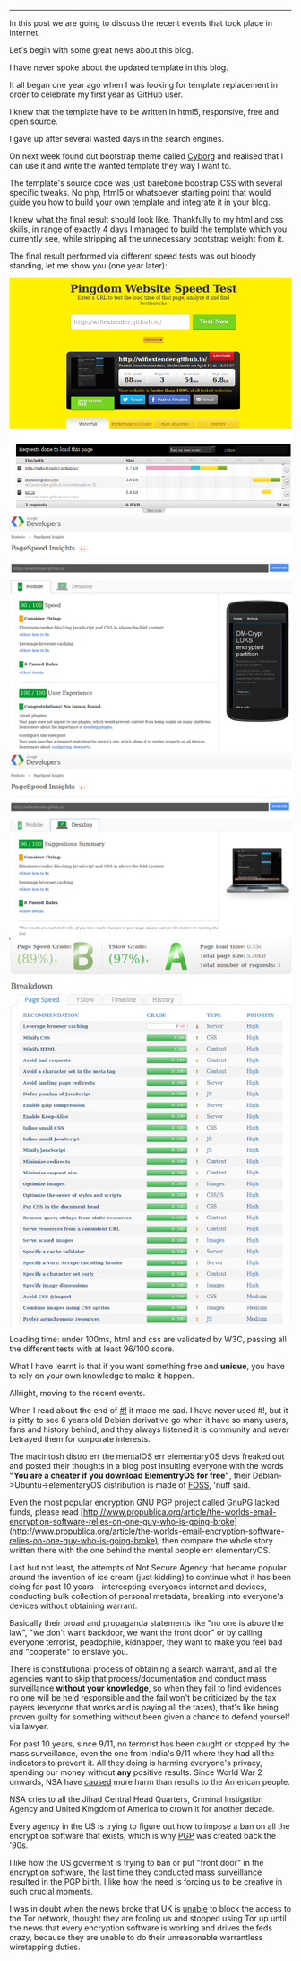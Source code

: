 
---

In this post we are going to discuss the recent events that took place in internet.

Let's begin with some great news about this blog.

I have never spoke about the updated template in this blog.

It all began one year ago when I was looking for template replacement in order to celebrate my first year as GitHub user.

I knew that the template have to be written in html5, responsive, free and open source.

I gave up after several wasted days in the search engines.

On next week found out bootstrap theme called [Cyborg](http://bootswatch.com/cyborg/) and realised that I can use it and write the wanted template they way I want to.

The template's source code was just barebone boostrap CSS with several specific tweaks. No php, html5 or whatsoever starting point that would guide you how to build your own template and integrate it in your blog.

I knew what the final result should look like. Thankfully to my html and css skills, in range of exactly 4 days I managed to build the template which you currently see, while stripping all the unnecessary bootstrap weight from it.

The final result performed via different speed tests was out bloody standing, let me show you (one year later):

![](img/file/random_post2/pingdom-speed-test.png)
![](img/file/random_post2/page-speed-mobile.png)
![](img/file/random_post2/page-speed-desktop.png)
![](img/file/random_post2/gtmetrix-speed-test.png)

Loading time: under 100ms, html and css are validated by W3C, passing all the different tests with at least 96/100 score.

What I have learnt is that if you want something free and **unique**, you have to rely on your own knowledge to make it happen.

Allright, moving to the recent events.

When I read about the end of [#!](http://crunchbang.org/forums/viewtopic.php?id=38916) it made me sad. I have never used #!, but it is pitty to see 6 years old Debian derivative go when it have so many users, fans and history behind, and they always listened it is community and never betrayed them for corporate interests.

The macintosh distro err the mentalOS err elementaryOS devs freaked out and posted their thoughts in a blog post insulting everyone with the words **"You are a cheater if you download ElementryOS for free"**, their Debian->Ubuntu->elementaryOS distribution is made of [FOSS](https://en.wikipedia.org/wiki/Free_and_open-source_software), 'nuff said.

Even the most popular encryption GNU PGP project called GnuPG lacked funds, please read [http://www.propublica.org/article/the-worlds-email-encryption-software-relies-on-one-guy-who-is-going-broke](http://www.propublica.org/article/the-worlds-email-encryption-software-relies-on-one-guy-who-is-going-broke), then compare the whole story written there with the one behind the mental people err elementaryOS.

Last but not least, the attempts of Not Secure Agency that became popular around the invention of ice cream (just kidding) to continue what it has been doing for past 10 years - intercepting everyones internet and devices, conducting bulk collection of personal metadata, breaking into everyone's devices without obtaining warrant.

Basically their broad and propaganda statements like "no one is above the law", "we don't want backdoor, we want the front door" or by calling everyone terrorist, peadophile, kidnapper, they want to make you feel bad and "cooperate" to enslave you.

There is constitutional process of obtaining a search warrant, and all the agencies want to skip that process/documentation and conduct mass surveillance **without your knowledge**, so when they fail to find evidences no one will be held responsible and the fail won't be criticized by the tax payers (everyone that works and is paying all the taxes), that's like being proven guilty for something without been given a chance to defend yourself via lawyer.

For past 10 years, since 9/11, no terrorist has been caught or stopped by the mass surveillance, even the one from India's 9/11 where they had all the indicators to prevent it. All they doing is harming everyone's privacy, spending our money without **any** positive results. Since World War 2 onwards, NSA have [caused](https://en.wikipedia.org/wiki/Clipper_chip) more harm than results to the American people.

NSA cries to all the Jihad Central Head Quarters, Criminal Instigation Agency and United Kingdom of America to crown it for another decade.

Every agency in the US is trying to figure out how to impose a ban on all the encryption software that exists, which is why [PGP](http://www.philzimmermann.com/EN/essays/WhyIWrotePGP.html) was created back the '90s.

I like how the US goverment is trying to ban or put "front door" in the encryption software, the last time they conducted mass surveillance resulted in the PGP birth. I like how the need is forcing us to be creative in such crucial moments.

I was in doubt when the news broke that UK is [unable](http://arstechnica.com/tech-policy/2015/03/uk-parliament-says-its-technologically-infeasible-to-block-tor-online-anonymity-systems/) to block the access to the Tor network, thought they are fooling us and stopped using Tor up until the news that every encryption software is working and drives the feds crazy, because they are unable to do their unreasonable warrantless wiretapping duties.
